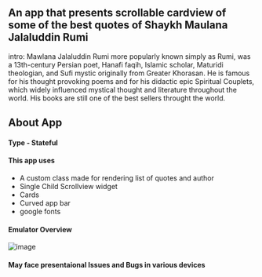 ## An app that presents scrollable cardview of some of the best quotes of Shaykh Maulana Jalaluddin Rumi   
intro: Mawlana Jalaluddin Rumi more popularly known simply as Rumi, was a 13th-century Persian poet, Hanafi faqih, Islamic scholar, Maturidi theologian, and Sufi mystic originally from Greater Khorasan. He is famous for his thought provoking poems and for his didactic epic Spiritual Couplets, which widely influenced mystical thought and literature throughout the world. His books are still one of the best sellers throught the world.
## About App
#### Type - Stateful
#### This app uses
- A custom class made for rendering list of quotes and author
- Single Child Scrollview widget 
- Cards
- Curved app bar 
- google fonts
#### Emulator Overview

![image](https://user-images.githubusercontent.com/76849575/152339788-c089fa6d-9816-4410-89bd-aee0719df5e1.png)

#### May face presentaional Issues and Bugs in various devices
